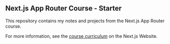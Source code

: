 ## Next.js App Router Course - Starter

This repository contains my notes and projects from the Next.js App Router course.

For more information, see the [course curriculum](https://nextjs.org/learn) on the Next.js Website.
